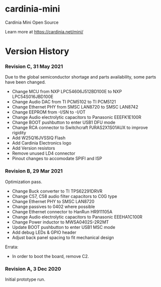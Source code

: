 # cardinia-mini

Cardinia Mini Open Source

Learn more at https://cardinia.net/mini/


# Version History

### Revision C, 31 May 2021

Due to the global semiconductor shortage and parts availability, some parts have been changed.

- Change MCU from NXP LPC54606J512BD100E to NXP LPC54S016JBD100E
- Change Audio DAC from TI PCM5102 to TI PCM5121
- Change Ethernet PHY from SMSC LAN8720 to SMSC LAN8742
- Change EEPROM from -I/SN to -I/OT
- Change Audio electrolytic capacitors to Panasonic EEEFK1E100R
- Change BOOT pushbutton to enter USB1 DFU mode
- Change RCA connector to Switchcraft PJRAS2X1S01AUX to improve rigidity
- Add W25Q16JVSSIQ Flash
- Add Cardinia Electronics logo
- Add Version resistors
- Remove unused LD4 connector
- Pinout changes to accomodate SPIFI and ISP


### Revision B, 29 Mar 2021
Optimization pass.

- Change Buck converter to TI TPS62291DRVR
- Change C57, C58 audio filter capacitors to C0G type
- Change Ethernet PHY to SMSC LAN8720
- Change passives to 0402 where possible
- Change Ethernet connector to HanRun HR911105A
- Change Audio electrolytic capacitors to Panasonic EEEHA1C100R
- Change Power inductor to MWSA0402S-2R2MT
- Update BOOT pushbutton to enter USB1 MSC mode
- Add debug LEDs & GPIO header
- Adjust back panel spacing to fit mechanical design

Errata:
- In order to boot the board, remove C2.


### Revision A, 3 Dec 2020

Initial prototype run.


